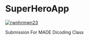 # SuperHeroApp
[![rwnhrmwn23](https://circleci.com/gh/rwnhrmwn23/SuperHeroApp.svg?style=svg)](https://app.circleci.com/pipelines/github/rwnhrmwn23/SuperHeroApp)

Submission For MADE Dicoding Class
